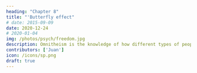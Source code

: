 ```yaml
---
heading: "Chapter 8"
title: "'Butterfly effect"
# date: 2015-09-09
date: 2020-12-24
# 2020-01-04
img: /photos/psych/freedom.jpg
description: Omnitheism is the knowledge of how different types of people view the Creator of Existence. Its goal is to bring harmony to the different religions
contributors: ['Juan']
icon: /icons/sp.png
draft: true
---
```


